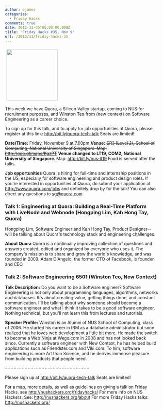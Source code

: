 ```yaml
---
author: ejames
categories:
  - Friday Hacks
comments: true
date: 2012-11-05T00:00:00.000Z
title: 'Friday Hacks #35, Nov 9'
url: /2012/11/friday-hacks-35
---
```


<img class="alignleft  wp-image-2782" style="margin: 5px;" title="main-qimg-f61a4d3c922757b1f5f354f28f4c3558" src="/img/2012/11/main-qimg-f61a4d3c922757b1f5f354f28f4c3558.png" alt="" width="168" height="168" />

This week we have Quora, a Silicon Valley startup, coming to NUS for recruitment purposes, and Winston Teo from {new context} on Software Engineering as a career choice.

To sign up for this talk, and to apply for job opportunities at Quora, please register at this link: <a href="http://bit.ly/quora-tech-talk">http://bit.ly/quora-tech-talk</a> Seats are limited!

<strong>Date/Time:</strong> Friday, November 9 at 7.00pm
<strong>Venue:</strong> <del>SR3 (Level 2), School of Computing, National University of Singapore. Map: <a href="http://goo.gl/maps/KgzPT">http://goo.gl/maps/KgzPT</a></del>
<strong>Venue changed to LT19, COM2, National University of Singapore</strong>. Map: <a href="http://bit.ly/nus-lt19">http://bit.ly/nus-lt19</a>
Food is served after the talks.

<strong>Job opportunities</strong>
Quora is hiring for full-time and internship positions in the US, especially for software engineering and product design roles. If you're interested in opportunities at Quora, do submit your application at <a href="http://www.quora.com/jobs">http://www.quora.com/jobs</a> and definitely drop by for the talk! You can also direct any questions to sg@quora.com.
<h3>Talk 1: Engineering at Quora: Building a Real-Time Platform with LiveNode and Webnode (Hongping Lim, Kah Hong Tay, Quora)</h3>
Hongping Lim, Software Engineer and Kah Hong Tay, Product Designer-- will be talking about Quora's technology stack and engineering challenges.

<strong>About Quora</strong>
Quora is a continually improving collection of questions and answers created, edited and organized by everyone who uses it. The company's mission is to share and grow the world's knowledge, and was founded in 2009. Adam D'Angelo, the former CTO of Facebook, is founder and CEO.
<h3>Talk 2: Software Engineering 6501 (Winston Teo, New Context)</h3>
<strong>Talk Description:</strong>
Do you want to be a Software engineer? Software Engineering is not only about programming languages, algorithms, networks and databases. It's about creating value, getting things done, and constant communication. I'll be talking about why someone should become a software engineer and what I think it takes to be a good software engineer. Nothing technical, but you'll not learn this from lectures and tutorials.

<strong>Speaker Profile:</strong>
Winston is an Alumni of NUS School of Computing, class of 2006. He started his career in IBM as a database administrator but soon realized that he loves web development a little bit more. He made the switch to become a Web Ninja at Wego.com in 2008 and has not looked back since. Currently a software engineer with New Context, he has helped build applications such as Friendster.com and Viki.com. To him, software engineering is more Art than Science, and he derives immense pleasure from building products that people need.

==============================

Please sign up at <a href="http://bit.ly/quora-tech-talk">http://bit.ly/quora-tech-talk</a> Seats are limited!

For a map, more details, as well as guidelines on giving a talk on Friday Hacks, see <a href="/fridayhacks/">http://nushackers.org/fridayhacks/</a>
For more info on NUS Hackers, See: <a href="/about">http://nushackers.org/about</a>
For more Friday Hacks talks: <a href="/">http://nushackers.org/</a>
